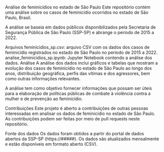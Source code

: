 Análise de feminicídios no estado de São Paulo
Este repositório contém uma análise sobre os casos de feminicídio ocorridos no estado de São Paulo, Brasil.

A análise se baseia em dados públicos disponibilizados pela Secretaria de Segurança Pública de São Paulo (SSP-SP) e abrange o período de 2015 a 2022.

Arquivos
feminicidios_sp.csv: arquivo CSV com os dados dos casos de feminicídio registrados no estado de São Paulo no período de 2015 a 2022.
analise_feminicidios_sp.ipynb: Jupyter Notebook contendo a análise dos dados.
Análise
A análise dos dados inclui gráficos e tabelas que mostram a evolução dos casos de feminicídio no estado de São Paulo ao longo dos anos, distribuição geográfica, perfis das vítimas e dos agressores, bem como outras informações relevantes.

A análise tem como objetivo fornecer informações que possam ser úteis para a elaboração de políticas públicas de combate à violência contra a mulher e de prevenção ao feminicídio.

Contribuições
Este projeto é aberto a contribuições de outras pessoas interessadas em analisar os dados de feminicídio no estado de São Paulo. As contribuições podem ser feitas por meio de pull requests neste repositório.

Fonte dos dados
Os dados foram obtidos a partir do portal de dados abertos da SSP-SP (https://#####). Os dados são atualizados mensalmente e estão disponíveis em formato aberto (CSV).





